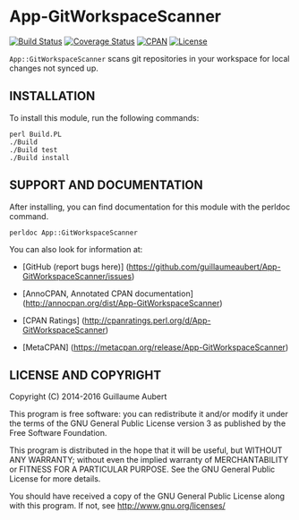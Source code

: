 App-GitWorkspaceScanner
=======================

[![Build Status](https://travis-ci.org/guillaumeaubert/App-GitWorkspaceScanner.svg?branch=master)](https://travis-ci.org/guillaumeaubert/App-GitWorkspaceScanner)
[![Coverage Status](https://coveralls.io/repos/guillaumeaubert/App-GitWorkspaceScanner/badge.svg?branch=master)](https://coveralls.io/r/guillaumeaubert/App-GitWorkspaceScanner?branch=master)
[![CPAN](https://img.shields.io/cpan/v/App-GitWorkspaceScanner.svg)](https://metacpan.org/release/App-GitWorkspaceScanner)
[![License](https://img.shields.io/badge/license-GPLv3-blue.svg)](https://opensource.org/licenses/GPL-3.0)

`App::GitWorkspaceScanner` scans git repositories in your workspace for local
changes not synced up.


INSTALLATION
------------

To install this module, run the following commands:

	perl Build.PL
	./Build
	./Build test
	./Build install


SUPPORT AND DOCUMENTATION
-------------------------

After installing, you can find documentation for this module with the
perldoc command.

	perldoc App::GitWorkspaceScanner


You can also look for information at:

 * [GitHub (report bugs here)]
   (https://github.com/guillaumeaubert/App-GitWorkspaceScanner/issues)

 * [AnnoCPAN, Annotated CPAN documentation]
   (http://annocpan.org/dist/App-GitWorkspaceScanner)

 * [CPAN Ratings]
   (http://cpanratings.perl.org/d/App-GitWorkspaceScanner)

 * [MetaCPAN]
   (https://metacpan.org/release/App-GitWorkspaceScanner)


LICENSE AND COPYRIGHT
---------------------

Copyright (C) 2014-2016 Guillaume Aubert

This program is free software: you can redistribute it and/or modify it under
the terms of the GNU General Public License version 3 as published by the Free
Software Foundation.

This program is distributed in the hope that it will be useful, but WITHOUT ANY
WARRANTY; without even the implied warranty of MERCHANTABILITY or FITNESS FOR A
PARTICULAR PURPOSE. See the GNU General Public License for more details.

You should have received a copy of the GNU General Public License along with
this program. If not, see http://www.gnu.org/licenses/
